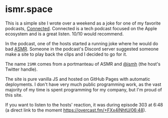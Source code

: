 # ismr.space

This is a simple site I wrote over a weekend as a joke for one of my favorite podcasts, [Connected](https://www.relay.fm/connected). Connected is a tech podcast focused on the Apple ecosystem and is a great listen. 10/10 would recommend.

In the podcast, one of the hosts started a running joke where he would do bad [ASMR](https://en.wikipedia.org/wiki/ASMR). Someone in the podcast's Discord server suggested someone make a site to play back the clips and I decided to go for it.

The name `ISMR` comes from a portmanteau of ASMR and [@ismh](https://twitter.com/ismh) (the host's Twitter handle).

The site is pure vanilla JS and hosted on GitHub Pages with automatic deployments. I don't have very much public programming work, as the vast majority of my time is spent programming for my company, but I'm proud of this site.

If you want to listen to the hosts' reaction, it was during episode 303 at 6:48 (a direct link to the moment https://overcast.fm/+FXx4lNhtU/06:48).
